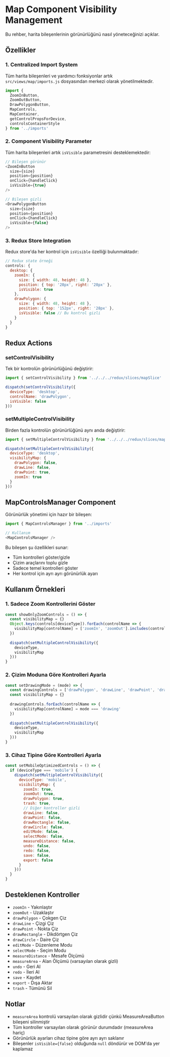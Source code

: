 # Map Component Visibility Management

Bu rehber, harita bileşenlerinin görünürlüğünü nasıl yöneteceğinizi açıklar.

## Özellikler

### 1. Centralized Import System
Tüm harita bileşenleri ve yardımcı fonksiyonlar artık `src/views/map/imports.js` dosyasından merkezi olarak yönetilmektedir.

```javascript
import {
  ZoomInButton,
  ZoomOutButton,
  DrawPolygonButton,
  MapControls,
  MapContainer,
  getControlPropsForDevice,
  controlsContainerStyle
} from '../imports'
```

### 2. Component Visibility Parameter
Tüm harita bileşenleri artık `isVisible` parametresini desteklemektedir:

```javascript
// Bileşen görünür
<ZoomInButton 
  size={size} 
  position={position} 
  onClick={handleClick}
  isVisible={true} 
/>

// Bileşen gizli
<DrawPolygonButton 
  size={size} 
  position={position} 
  onClick={handleClick}
  isVisible={false} 
/>
```

### 3. Redux Store Integration
Redux store'da her kontrol için `isVisible` özelliği bulunmaktadır:

```javascript
// Redux state örneği
controls: {
  desktop: {
    zoomIn: {
      size: { width: 48, height: 48 },
      position: { top: '28px', right: '28px' },
      isVisible: true
    },
    drawPolygon: {
      size: { width: 48, height: 48 },
      position: { top: '152px', right: '28px' },
      isVisible: false // Bu kontrol gizli
    }
  }
}
```

## Redux Actions

### setControlVisibility
Tek bir kontrolün görünürlüğünü değiştirir:

```javascript
import { setControlVisibility } from '../../../redux/slices/mapSlice'

dispatch(setControlVisibility({
  deviceType: 'desktop',
  controlName: 'drawPolygon',
  isVisible: false
}))
```

### setMultipleControlVisibility
Birden fazla kontrolün görünürlüğünü aynı anda değiştirir:

```javascript
import { setMultipleControlVisibility } from '../../../redux/slices/mapSlice'

dispatch(setMultipleControlVisibility({
  deviceType: 'desktop',
  visibilityMap: {
    drawPolygon: false,
    drawLine: false,
    drawPoint: true,
    zoomIn: true
  }
}))
```

## MapControlsManager Component

Görünürlük yönetimi için hazır bir bileşen:

```javascript
import { MapControlsManager } from '../imports'

// Kullanım
<MapControlsManager />
```

Bu bileşen şu özellikleri sunar:
- Tüm kontrolleri göster/gizle
- Çizim araçlarını toplu gizle
- Sadece temel kontrolleri göster
- Her kontrol için ayrı ayrı görünürlük ayarı

## Kullanım Örnekleri

### 1. Sadece Zoom Kontrollerini Göster
```javascript
const showOnlyZoomControls = () => {
  const visibilityMap = {}
  Object.keys(controls[deviceType]).forEach(controlName => {
    visibilityMap[controlName] = ['zoomIn', 'zoomOut'].includes(controlName)
  })
  
  dispatch(setMultipleControlVisibility({
    deviceType,
    visibilityMap
  }))
}
```

### 2. Çizim Moduna Göre Kontrolleri Ayarla
```javascript
const setDrawingMode = (mode) => {
  const drawingControls = ['drawPolygon', 'drawLine', 'drawPoint', 'drawRectangle', 'drawCircle']
  const visibilityMap = {}
  
  drawingControls.forEach(controlName => {
    visibilityMap[controlName] = mode === 'drawing'
  })
  
  dispatch(setMultipleControlVisibility({
    deviceType,
    visibilityMap
  }))
}
```

### 3. Cihaz Tipine Göre Kontrolleri Ayarla
```javascript
const setMobileOptimizedControls = () => {
  if (deviceType === 'mobile') {
    dispatch(setMultipleControlVisibility({
      deviceType: 'mobile',
      visibilityMap: {
        zoomIn: true,
        zoomOut: true,
        drawPolygon: true,
        trash: true,
        // Diğer kontroller gizli
        drawLine: false,
        drawPoint: false,
        drawRectangle: false,
        drawCircle: false,
        editMode: false,
        selectMode: false,
        measureDistance: false,
        undo: false,
        redo: false,
        save: false,
        export: false
      }
    }))
  }
}
```

## Desteklenen Kontroller

- `zoomIn` - Yakınlaştır
- `zoomOut` - Uzaklaştır
- `drawPolygon` - Çokgen Çiz
- `drawLine` - Çizgi Çiz
- `drawPoint` - Nokta Çiz
- `drawRectangle` - Dikdörtgen Çiz
- `drawCircle` - Daire Çiz
- `editMode` - Düzenleme Modu
- `selectMode` - Seçim Modu
- `measureDistance` - Mesafe Ölçümü
- `measureArea` - Alan Ölçümü (varsayılan olarak gizli)
- `undo` - Geri Al
- `redo` - İleri Al
- `save` - Kaydet
- `export` - Dışa Aktar
- `trash` - Tümünü Sil

## Notlar

- `measureArea` kontrolü varsayılan olarak gizlidir çünkü MeasureAreaButton bileşeni silinmiştir
- Tüm kontroller varsayılan olarak görünür durumdadır (measureArea hariç)
- Görünürlük ayarları cihaz tipine göre ayrı ayrı saklanır
- Bileşenler `isVisible={false}` olduğunda `null` döndürür ve DOM'da yer kaplamaz 